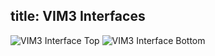 title: VIM3 Interfaces
---

![VIM3 Interface Top](/android/images/vim3/vim3_interfaces_top.jpg)
![VIM3 Interface Bottom](/android/images/vim3/vim3_interfaces_bottom.jpg)
